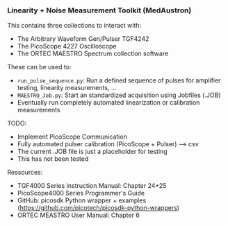 ### Linearity + Noise Measurement Toolkit (MedAustron)

This contains three collections to interact with:

* The Arbitrary Waveform Gen/Pulser TGF4242
* The PicoScope 4227 Oscilloscope
* The ORTEC MAESTRO Spectrum collection software

These can be used to:

* `run_pulse_sequence.py`: Run a defined sequence of pulses for amplifier testing, linearity measurements, ...
* `MAESTRO_Job.py`: Start an standardized acquisition using Jobfiles (.JOB)
* Eventually run completely automated linearization or calibration measurements



TODO:

* Implement PicoScope Communication
* Fully automated pulser calibration (PicoScope + Pulser) --> csv
* The current .JOB file is just a placeholder for testing
* This has not been tested

Ressources:

* TGF4000 Series Instruction Manual: Chapter 24+25
* PicoScope4000 Series Programmer's Guide
* GitHub: picosdk Python wrapper + examples (https://github.com/picotech/picosdk-python-wrappers)
* ORTEC MEASTRO User Manual: Chapter 6
